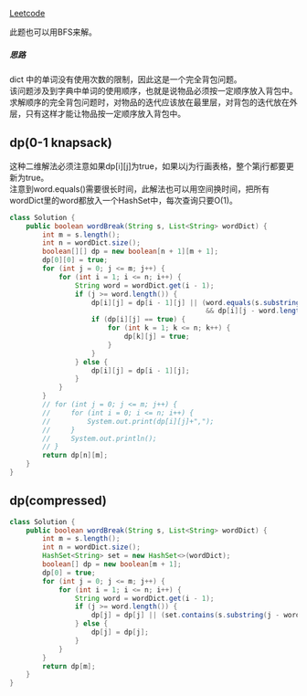 [Leetcode](https://leetcode.com/problems/word-break/)

此题也可以用BFS来解。
##### **思路**
dict 中的单词没有使用次数的限制，因此这是一个完全背包问题。\
该问题涉及到字典中单词的使用顺序，也就是说物品必须按一定顺序放入背包中。\
求解顺序的完全背包问题时，对物品的迭代应该放在最里层，对背包的迭代放在外层，只有这样才能让物品按一定顺序放入背包中。

## dp(0-1 knapsack)
这种二维解法必须注意如果dp[i][j]为true，如果以j为行画表格，整个第j行都要更新为true。\
注意到word.equals()需要很长时间，此解法也可以用空间换时间，把所有wordDict里的word都放入一个HashSet中，每次查询只要O(1)。
```java
class Solution {
    public boolean wordBreak(String s, List<String> wordDict) {
        int m = s.length();
        int n = wordDict.size();
        boolean[][] dp = new boolean[n + 1][m + 1];
        dp[0][0] = true;
        for (int j = 0; j <= m; j++) {
            for (int i = 1; i <= n; i++) {
                String word = wordDict.get(i - 1);
                if (j >= word.length()) {
                    dp[i][j] = dp[i - 1][j] || (word.equals(s.substring(j - word.length(), j)) 
                                                && dp[i][j - word.length()]);
                    if (dp[i][j] == true) {
                        for (int k = 1; k <= n; k++) {
                            dp[k][j] = true;
                        }
                    }
                } else {
                    dp[i][j] = dp[i - 1][j];
                }
            }
        }
        // for (int j = 0; j <= m; j++) {
        //     for (int i = 0; i <= n; i++) {
        //         System.out.print(dp[i][j]+",");
        //     }
        //     System.out.println();
        // }
        return dp[n][m];
    }
}
```
## dp(compressed)
```java
class Solution {
    public boolean wordBreak(String s, List<String> wordDict) {
        int m = s.length();
        int n = wordDict.size();
        HashSet<String> set = new HashSet<>(wordDict);
        boolean[] dp = new boolean[m + 1];
        dp[0] = true;
        for (int j = 0; j <= m; j++) {
            for (int i = 1; i <= n; i++) {
                String word = wordDict.get(i - 1);
                if (j >= word.length()) {
                    dp[j] = dp[j] || (set.contains(s.substring(j - word.length(), j)) && dp[j - word.length()]);
                } else {
                    dp[j] = dp[j];
                }
            }
        }
        return dp[m];
    }
}
```
